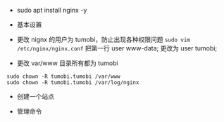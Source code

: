 + sudo apt install nginx -y

+ 基本设置
+ 更改 nignx 的用户为 tumobi，防止出现各种权限问题
	`sudo vim /etc/nginx/nginx.conf`
	把第一行 user www-data; 更改为 user tumobi;
+  更改 var/www 目录所有都为 tumobi
  ```
  sudo chown -R tumobi.tumobi /var/www
  sudo chown -R tumobi.tumobi /var/log/nginx
  ```
+ 创建一个站点

+ 管理命令

